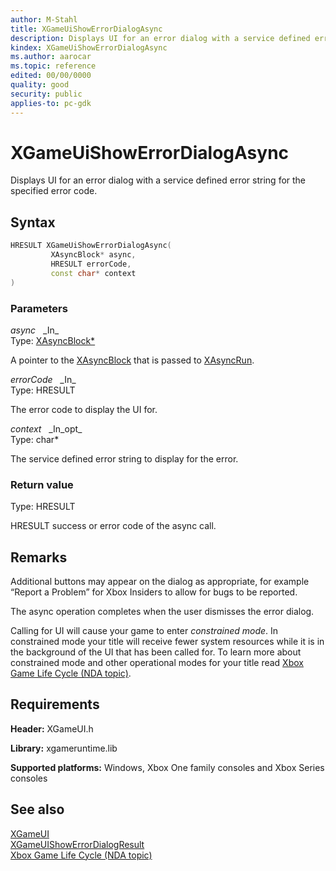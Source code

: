 ```yaml
---
author: M-Stahl
title: XGameUiShowErrorDialogAsync
description: Displays UI for an error dialog with a service defined error string for the specified error code.
kindex: XGameUiShowErrorDialogAsync
ms.author: aarocar
ms.topic: reference
edited: 00/00/0000
quality: good
security: public
applies-to: pc-gdk
---
```


# XGameUiShowErrorDialogAsync  

Displays UI for an error dialog with a service defined error string for the specified error code.

## Syntax  

```cpp
HRESULT XGameUiShowErrorDialogAsync(  
         XAsyncBlock* async,  
         HRESULT errorCode,  
         const char* context  
)  
```  

### Parameters  
  
*async* &nbsp;&nbsp;\_In\_  
Type: [XAsyncBlock*](../../xasync/structs/xasyncblock.md)  

A pointer to the [XAsyncBlock](../../xasync/structs/xasyncblock.md) that is passed to [XAsyncRun](../../xasync/functions/xasyncrun.md).  

*errorCode* &nbsp;&nbsp;\_In\_  
Type: HRESULT  

The error code to display the UI for.

*context* &nbsp;&nbsp;\_In\_opt\_  
Type: char*  

The service defined error string to display for the error.  

### Return value

Type: HRESULT
  
HRESULT success or error code of the async call.

## Remarks  
  
 Additional buttons may appear on the dialog as appropriate, for example “Report a Problem” for Xbox Insiders to allow for bugs to be reported.

The async operation completes when the user dismisses the error dialog.

Calling for UI will cause your game to enter *constrained mode*. In constrained mode your title will receive fewer system resources while it is in the background of the UI that has been called for. To learn more about constrained mode and other operational modes for your title read [Xbox Game Life Cycle (NDA topic)](../../../../system/overviews/xbox-game-life-cycle.md).
  
## Requirements  
  
**Header:** XGameUI.h
  
**Library:** xgameruntime.lib  
  
**Supported platforms:** Windows, Xbox One family consoles and Xbox Series consoles  
  
## See also  
[XGameUI](../xgameui_members.md)  
[XGameUIShowErrorDialogResult](xgameuishowerrordialogresult.md)  
[Xbox Game Life Cycle (NDA topic)](../../../../system/overviews/xbox-game-life-cycle.md)  